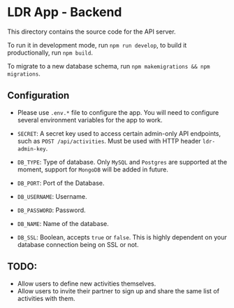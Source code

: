 # LDR App - Backend

This directory contains the source code for the API server.

To run it in development mode, run `npm run develop`, to build it productionally, run `npm build`.

To migrate to a new database schema, run `npm makemigrations && npm migrations`.

## Configuration

- Please use `.env.*` file to configure the app. You will need to configure several environment variables for the app to work.

- `SECRET`: A secret key used to access certain admin-only API endpoints, such as `POST /api/activities`. Must be used with HTTP header `ldr-admin-key`.
- `DB_TYPE`: Type of database. Only `MySQL` and `Postgres` are supported at the moment, support for `MongoDB` will be added in future.
- `DB_PORT`: Port of the Database.
- `DB_USERNAME`: Username.
- `DB_PASSWORD`: Password.
- `DB_NAME`: Name of the database.
- `DB_SSL`: Boolean, accepts `true` or `false`. This is highly dependent on your database connection being on SSL or not.

## TODO:
- Allow users to define new activities themselves.
- Allow users to invite their partner to sign up and share the same list of activities with them.
